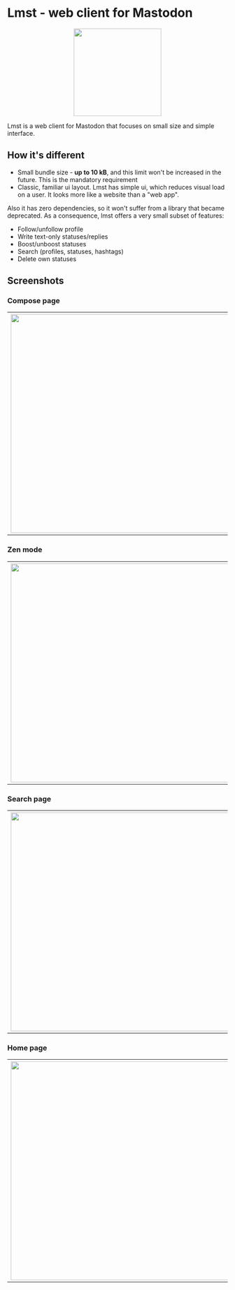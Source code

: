 # Lmst - web client for Mastodon

<p align="center"><img src="screenshots/logo.png" width="200"></p>

Lmst is a web client for Mastodon that focuses on small size
and simple interface.

## How it's different

- Small bundle size - **up to 10 kB**, and this limit won't be increased in the future.
  This is the mandatory requirement
- Classic, familiar ui layout. Lmst has simple ui, which reduces visual load on a user.
  It looks more like a website than a "web app".

Also it has zero dependencies, so it won't suffer from a library that
became deprecated. As a consequence, lmst offers a very small subset
of features: 

- Follow/unfollow profile
- Write text-only statuses/replies
- Boost/unboost statuses
- Search (profiles, statuses, hashtags)
- Delete own statuses

## Screenshots

### Compose page
<table>
  <tr>
    <th><img src="screenshots/compose.png" width="500"></th>
  </tr>
</table>

### Zen mode
<table>
  <tr>
    <th><img src="screenshots/zen.png" width="500"></th>
  </tr>
</table>

### Search page
<table>
  <tr>
    <th><img src="screenshots/search.png" width="500"></th>
  </tr>
</table>

### Home page
<table>
  <tr>
    <th><img src="screenshots/home.png" width="500"></th>
  </tr>
</table>
